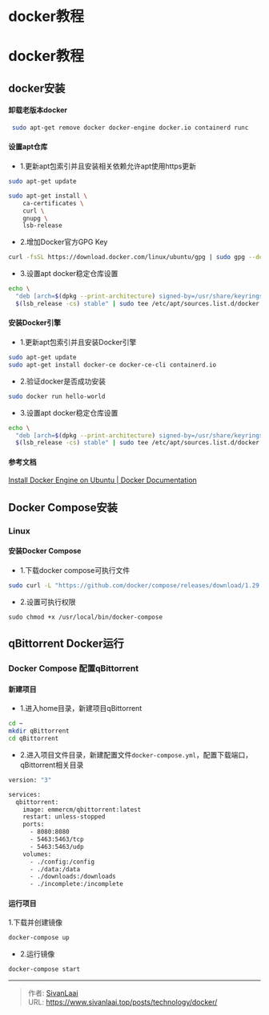 # docker教程

# docker教程

## docker安装
#### 卸载老版本docker
```bash
 sudo apt-get remove docker docker-engine docker.io containerd runc
```

#### 设置apt仓库
* 1.更新apt包索引并且安装相关依赖允许apt使用https更新
```bash
sudo apt-get update

sudo apt-get install \
    ca-certificates \
    curl \
    gnupg \
    lsb-release
```
* 2.增加Docker官方GPG Key
```bash
curl -fsSL https://download.docker.com/linux/ubuntu/gpg | sudo gpg --dearmor -o /usr/share/keyrings/docker-archive-keyring.gpg
```
* 3.设置apt docker稳定仓库设置
```bash
echo \
  "deb [arch=$(dpkg --print-architecture) signed-by=/usr/share/keyrings/docker-archive-keyring.gpg] https://download.docker.com/linux/ubuntu \
  $(lsb_release -cs) stable" | sudo tee /etc/apt/sources.list.d/docker.list > /dev/null
```
#### 安装Docker引擎
* 1.更新apt包索引并且安装Docker引擎
```bash
sudo apt-get update
sudo apt-get install docker-ce docker-ce-cli containerd.io
```
* 2.验证docker是否成功安装
```bash
sudo docker run hello-world
```
* 3.设置apt docker稳定仓库设置
```bash
echo \
  "deb [arch=$(dpkg --print-architecture) signed-by=/usr/share/keyrings/docker-archive-keyring.gpg] https://download.docker.com/linux/ubuntu \
  $(lsb_release -cs) stable" | sudo tee /etc/apt/sources.list.d/docker.list > /dev/null
```
#### 参考文档
[Install Docker Engine on Ubuntu | Docker Documentation](https://docs.docker.com/engine/install/ubuntu/)

## Docker Compose安装 
### Linux
#### 安装Docker Compose
* 1.下载docker compose可执行文件
```bash
sudo curl -L "https://github.com/docker/compose/releases/download/1.29.2/docker-compose-$(uname -s)-$(uname -m)" -o /usr/local/bin/docker-compose
```
* 2.设置可执行权限
```
sudo chmod +x /usr/local/bin/docker-compose
```

## qBittorrent Docker运行
### Docker Compose 配置qBittorrent
#### 新建项目
* 1.进入home目录，新建项目qBittorrent
```bash
cd ~
mkdir qBittorrent
cd qBittorrent
```
* 2.进入项目文件目录，新建配置文件```docker-compose.yml```，配置下载端口，qBittorrent相关目录
```bash
version: "3"

services:
  qbittorrent:
    image: emmercm/qbittorrent:latest
    restart: unless-stopped
    ports:
      - 8080:8080
      - 5463:5463/tcp
      - 5463:5463/udp
    volumes:
      - ./config:/config
      - ./data:/data
      - ./downloads:/downloads
      - ./incomplete:/incomplete
```
#### 运行项目
1.下载并创建镜像
```bash
docker-compose up
```
* 2.运行镜像
```bash
docker-compose start
```

---

> 作者: [SivanLaai](https://www.sivanlaai.top)  
> URL: https://www.sivanlaai.top/posts/technology/docker/  

